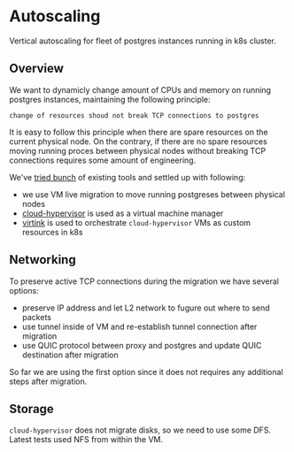 # Autoscaling

Vertical autoscaling for fleet of postgres instances running in k8s cluster.

## Overview

We want to dynamicly change amount of CPUs and memory on running postgres instances, maintaining the following principle:

```
change of resources shoud not break TCP connections to postgres
```

It is easy to follow this principle when there are spare resources on the current physical node. On the contrary, if there are no spare resources moving running proces between physical nodes without breaking TCP connections requires some amount of engineering.

We've [tried bunch](https://github.com/neondatabase/cloud/issues/1651) of existing tools and settled up with following:

* we use VM live migration to move running postgreses between physical nodes
* [cloud-hypervisor](https://github.com/cloud-hypervisor/cloud-hypervisor) is used as a virtual machine manager
* [virtink](https://github.com/smartxworks/virtink) is used to orchestrate `cloud-hypervisor` VMs as custom resources in k8s

## Networking

To preserve active TCP connections during the migration we have several options:
* preserve IP address and let L2 network to fugure out where to send packets
* use tunnel inside of VM and re-establish tunnel connection after migration
* use QUIC protocol between proxy and postgres and update QUIC destination after migration

So far we are using the first option since it does not requires any additional steps after migration.

## Storage

`cloud-hypervisor` does not migrate disks, so we need to use some DFS. Latest tests used NFS from within the VM.

